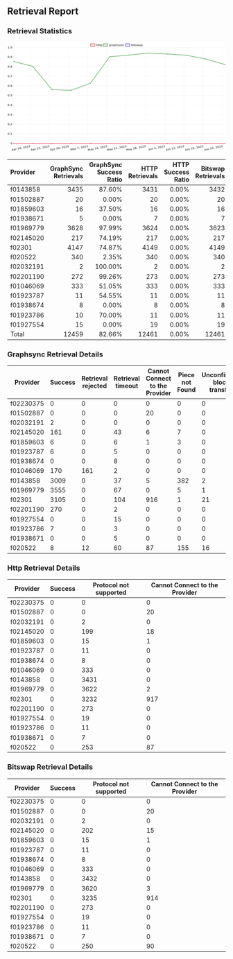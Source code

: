 ## Retrieval Report
### Retrieval Statistics
<img src="https://raw.githubusercontent.com/data-preservation-programs/filplus-checker-assets/main/filecoin-project/filecoin-plus-large-datasets/issues/1248/1688090026535.png"/>

| Provider  | GraphSync Retrievals | GraphSync Success Ratio | HTTP Retrievals | HTTP Success Ratio | Bitswap Retrievals | Bitswap Success Ratio |
| :-------- | -------------------: | ----------------------: | --------------: | -----------------: | -----------------: | --------------------: |
| f0143858  |                 3435 |                  87.60% |            3431 |              0.00% |               3432 |                 0.00% |
| f01502887 |                   20 |                   0.00% |              20 |              0.00% |                 20 |                 0.00% |
| f01859603 |                   16 |                  37.50% |              16 |              0.00% |                 16 |                 0.00% |
| f01938671 |                    5 |                   0.00% |               7 |              0.00% |                  7 |                 0.00% |
| f01969779 |                 3628 |                  97.99% |            3624 |              0.00% |               3623 |                 0.00% |
| f02145020 |                  217 |                  74.19% |             217 |              0.00% |                217 |                 0.00% |
| f02301    |                 4147 |                  74.87% |            4149 |              0.00% |               4149 |                 0.00% |
| f020522   |                  340 |                   2.35% |             340 |              0.00% |                340 |                 0.00% |
| f02032191 |                    2 |                 100.00% |               2 |              0.00% |                  2 |                 0.00% |
| f02201190 |                  272 |                  99.26% |             273 |              0.00% |                273 |                 0.00% |
| f01046069 |                  333 |                  51.05% |             333 |              0.00% |                333 |                 0.00% |
| f01923787 |                   11 |                  54.55% |              11 |              0.00% |                 11 |                 0.00% |
| f01938674 |                    8 |                   0.00% |               8 |              0.00% |                  8 |                 0.00% |
| f01923786 |                   10 |                  70.00% |              11 |              0.00% |                 11 |                 0.00% |
| f01927554 |                   15 |                   0.00% |              19 |              0.00% |                 19 |                 0.00% |
| Total     |                12459 |                  82.66% |           12461 |              0.00% |              12461 |                 0.00% |

### Graphsync Retrieval Details
| Provider  | Success | Retrieval rejected | Retrieval timeout | Cannot Connect to the Provider | Piece not Found | Unconfirmed block transfer | General retrieval failure |
| --------- | ------- | ------------------ | ----------------- | ------------------------------ | --------------- | -------------------------- | ------------------------- |
| f02230375 | 0       | 0                  | 0                 | 0                              | 0               | 0                          | 0                         |
| f01502887 | 0       | 0                  | 0                 | 20                             | 0               | 0                          | 0                         |
| f02032191 | 2       | 0                  | 0                 | 0                              | 0               | 0                          | 0                         |
| f02145020 | 161     | 0                  | 43                | 6                              | 7               | 0                          | 0                         |
| f01859603 | 6       | 0                  | 6                 | 1                              | 3               | 0                          | 0                         |
| f01923787 | 6       | 0                  | 5                 | 0                              | 0               | 0                          | 0                         |
| f01938674 | 0       | 0                  | 8                 | 0                              | 0               | 0                          | 0                         |
| f01046069 | 170     | 161                | 2                 | 0                              | 0               | 0                          | 0                         |
| f0143858  | 3009    | 0                  | 37                | 5                              | 382             | 2                          | 0                         |
| f01969779 | 3555    | 0                  | 67                | 0                              | 5               | 1                          | 0                         |
| f02301    | 3105    | 0                  | 104               | 916                            | 1               | 21                         | 0                         |
| f02201190 | 270     | 0                  | 2                 | 0                              | 0               | 0                          | 0                         |
| f01927554 | 0       | 0                  | 15                | 0                              | 0               | 0                          | 0                         |
| f01923786 | 7       | 0                  | 3                 | 0                              | 0               | 0                          | 0                         |
| f01938671 | 0       | 0                  | 5                 | 0                              | 0               | 0                          | 0                         |
| f020522   | 8       | 12                 | 60                | 87                             | 155             | 16                         | 2                         |

### Http Retrieval Details
| Provider  | Success | Protocol not supported | Cannot Connect to the Provider |
| --------- | ------- | ---------------------- | ------------------------------ |
| f02230375 | 0       | 0                      | 0                              |
| f01502887 | 0       | 0                      | 20                             |
| f02032191 | 0       | 2                      | 0                              |
| f02145020 | 0       | 199                    | 18                             |
| f01859603 | 0       | 15                     | 1                              |
| f01923787 | 0       | 11                     | 0                              |
| f01938674 | 0       | 8                      | 0                              |
| f01046069 | 0       | 333                    | 0                              |
| f0143858  | 0       | 3431                   | 0                              |
| f01969779 | 0       | 3622                   | 2                              |
| f02301    | 0       | 3232                   | 917                            |
| f02201190 | 0       | 273                    | 0                              |
| f01927554 | 0       | 19                     | 0                              |
| f01923786 | 0       | 11                     | 0                              |
| f01938671 | 0       | 7                      | 0                              |
| f020522   | 0       | 253                    | 87                             |

### Bitswap Retrieval Details
| Provider  | Success | Protocol not supported | Cannot Connect to the Provider |
| --------- | ------- | ---------------------- | ------------------------------ |
| f02230375 | 0       | 0                      | 0                              |
| f01502887 | 0       | 0                      | 20                             |
| f02032191 | 0       | 2                      | 0                              |
| f02145020 | 0       | 202                    | 15                             |
| f01859603 | 0       | 15                     | 1                              |
| f01923787 | 0       | 11                     | 0                              |
| f01938674 | 0       | 8                      | 0                              |
| f01046069 | 0       | 333                    | 0                              |
| f0143858  | 0       | 3432                   | 0                              |
| f01969779 | 0       | 3620                   | 3                              |
| f02301    | 0       | 3235                   | 914                            |
| f02201190 | 0       | 273                    | 0                              |
| f01927554 | 0       | 19                     | 0                              |
| f01923786 | 0       | 11                     | 0                              |
| f01938671 | 0       | 7                      | 0                              |
| f020522   | 0       | 250                    | 90                             |

